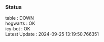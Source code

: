 ### Status


table : DOWN  
hogwarts : OK  
icy-bot : OK  
Latest Update : 2024-09-25 13:19:50.766351
